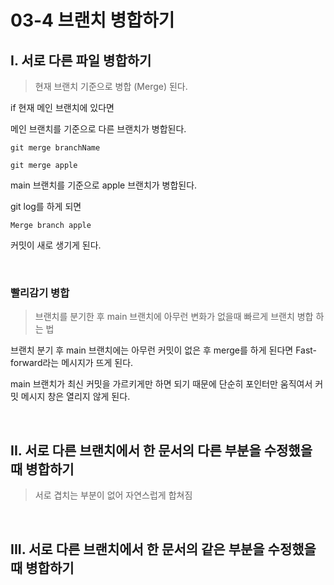 # 03-4 브랜치 병합하기

## I. 서로 다른 파일 병합하기

> 현재 브랜치 기준으로 병합 (Merge) 된다.

if 현재 메인 브랜치에 있다면

메인 브랜치를 기준으로 다른 브랜치가 병합된다.
```
git merge branchName
```

```
git merge apple
```
main 브랜치를 기준으로 apple 브랜치가 병합된다.

git log를 하게 되면

```
Merge branch apple
```
커밋이 새로 생기게 된다.

<br>

### 빨리감기 병합
> 브랜치를 분기한 후 main 브랜치에 아무런 변화가 없을때 빠르게 브랜치 병합 하는 법

브랜치 분기 후 main 브랜치에는 아무런 커밋이 없은 후 merge를 하게 된다면
Fast-forward라는 메시지가 뜨게 된다.

main 브랜치가 최신 커밋을 가르키게만 하면 되기 때문에 단순히 포인터만 움직여서 커밋 메시지 창은 열리지 않게 된다. 

<br>

## II. 서로 다른 브랜치에서 한 문서의 다른 부분을 수정했을 때 병합하기
> 서로 겹치는 부분이 없어 자연스럽게 합쳐짐

<br>

## III. 서로 다른 브랜치에서 한 문서의 같은 부분을 수정했을 때 병합하기
>  




